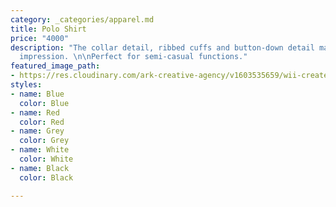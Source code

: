 ```yaml
---
category: _categories/apparel.md
title: Polo Shirt
price: "4000"
description: "The collar detail, ribbed cuffs and button-down detail make an instant
  impression. \n\nPerfect for semi-casual functions."
featured_image_path:
- https://res.cloudinary.com/ark-creative-agency/v1603535659/wii-create/uploads/ALT-EVM-Y_default_1_pennx0.png
styles:
- name: Blue
  color: Blue
- name: Red
  color: Red
- name: Grey
  color: Grey
- name: White
  color: White
- name: Black
  color: Black

---
```

